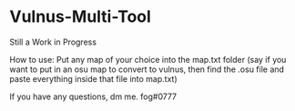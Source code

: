 # Vulnus-Multi-Tool

Still a Work in Progress

How to use: Put any map of your choice into the map.txt folder (say if you want to put in an osu map to convert to vulnus, then find the .osu file and paste everything inside that file into map.txt)

If you have any questions, dm me.
fog#0777
